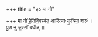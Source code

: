 +++
title = "२० मा नो"

+++
मा नो॑ हे॒तिर्वि॒वस्व॑त॒ आदि॑त्याः कृ॒त्रिमा॒ शरुः॑ ।  
पु॒रा नु ज॒रसो॑ वधीत् ॥